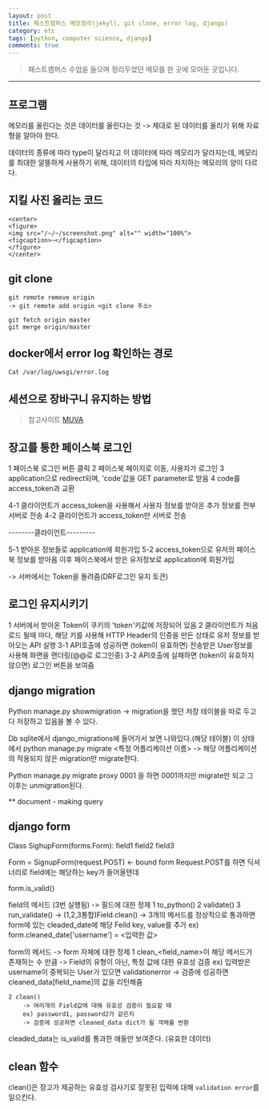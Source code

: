 ```yaml
---
layout: post
title: 패스트캠퍼스 메모정리(jekyll, git clone, error log, django)
category: etc
tags: [python, computer science, django]
comments: true
---
```


> 패스트캠퍼스 수업을 들으며 정리두었던 메모를 한 곳에 모아둔 곳입니다.

<hr>

## 프로그램

메모리를 올린다는 것은 데이터를 올린다는 것
-> 제대로 된 데이터를 올리기 위해 자료형을 알아야 한다.

데이터의 종류에 따라 type이 달라지고 이 데이터에 따라 메모리가 달라지는데,
메모리를 최대한 알뜰하게 사용하기 위해, 데이터의 타입에 따라 차지하는 메모리의 양이 다르다.

## 지킬 사진 올리는 코드

```
<center>
<figure>
<img src="/~/~/screenshot.png" alt="" width="100%">
<figcaption>~</figcaption>
</figure>
</center>
```

## git clone

```
git remote remove origin
-> git remote add origin <git clone 주소>

git fetch origin master
git merge origin/master
```

## docker에서 error log 확인하는 경로

```
Cat /var/log/uwsgi/error.log
```

## 세션으로 장바구니 유지하는 방법
> 참고사이트 [MUVA](http://muva.co.ke/blog/developing-shopping-cart-class-shop-products-django-2-0-python-3-6/)

## 장고를 통한 페이스북 로그인

1 페이스북 로그인 버튼 클릭
2 페이스북 페이지로 이동, 사용자가 로그인
3 application으로 redirect되며, 'code'값을 GET parameter로 받음
4 code를 access_token과 교환

4-1 클라이언트가 access_token을 사용해서 사용자 정보를 받아온 추가 정보를 전부 서버로 전송
4-2 클라이언트가 access_token만 서버로 전송

--------클라이언트---------

5-1 받아온 정보들로 application에 회원가입
5-2 access_token으로 유저의 페이스북 정보를 받아옴
이후 페이스북에서 받은 유저정보로 application에 회원가입

-> 서버에서는 Token을 돌려줌(DRF로그인 유지 토큰)

## 로그인 유지시키기

1 서버에서 받아온 Token이 쿠키의 'token'키값에 저장되어 있음
2 클라이언트가 처음 로드 될때 마다, 해당 키를 사용해 HTTP Header의 인증을 만든 상태로 유저 정보를 받아오는 API 실행
3-1 API호출에 성공하면 (token이 유효하면) 전송받은 User정보를 사용해 화면을 랜더링(@@로 로그인중)
3-2 API호출에 실패하면 (token이 유효하지 않으면) 로그인 버튼을 보여줌


## django migration

Python manage.py showmigration
-> migration을 했던 저장 테이블을 따로 두고 다 저장하고 있음을 볼 수 있다.

Db sqlite에서 django_migrations에 들어가서 보면 나와있다.(해당 테이블)
이 상태에서 python manage.py migrate <특정 어플리케이션 이름>
-> 해당 어플리케이션의 적용되지 않은 migration만 migrate한다.

Python manage.py migrate proxy 0001 을 하면 0001까지만 migrate만 되고 그 이후는 unmigration된다.

** document - making query

## django form

Class SighupForm(forms.Form):
	field1
	field2
	field3

Form = SignupForm(request.POST) <- bound form
Request.POST를 하면 딕셔너리로 field에는 해당하는 key가 들어올텐데

form.is_valid()

field의 메서드 (3번 실행됨) -> 필드에 대한 정제
	1 to_python()
	2 validate()
	3 run_validate()
		-> (1,2,3통합)Field.clean()
		-> 3개의 메서드를 정상적으로 통과하면 form에 있는 cleaded_date에
		해당 Feild key, value를 추가
		ex) form.cleaned_date['username'] = <입력한 값>

form의 메서드 -> form 자체에 대한 정제
	1 clean_<field_name>이 해당 메서드가 존재하는 수 만큼
		-> Field의 유형이 아닌, 특정 값에 대한 유효성 검증
		ex) 입력받은 username이 중복되는 User가 있으면 validationerror
		-> 검증에 성공하면 cleaned_data[field_name]의 값을 리턴해줌

	2 clean()
		-> 여러개의 Field값에 대해 유효성 검증이 필요할 때
		ex) password1, password2가 같은지
		-> 검증에 성공하면 cleaned_data dict가 될 객체를 반환

cleaded_data는 is_valid를 통과한 애들만 보여준다. (유효한 데이터)

## clean 함수

clean()은 장고가 제공하는 유효성 검사기로 잘못된 입력에 대해 `validation error`를 일으킨다.
